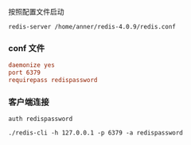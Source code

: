 
按照配置文件启动
```shell
redis-server /home/anner/redis-4.0.9/redis.conf
```
### conf 文件

```conf
daemonize yes 
port 6379 
requirepass redispassword
```


### 客户端连接
```shell
auth redispassword

./redis-cli -h 127.0.0.1 -p 6379 -a redispassword
```

